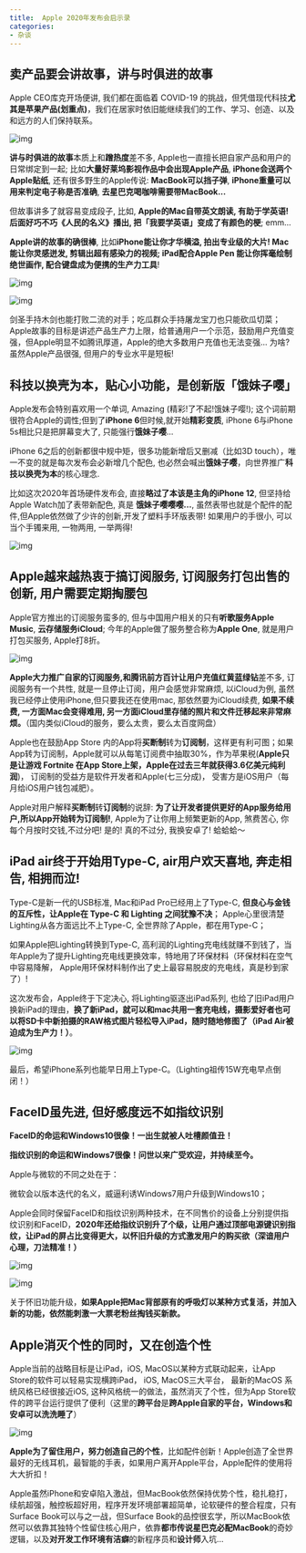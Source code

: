 ```yaml
---
title:  Apple 2020年发布会启示录
categories:
- 杂谈
---
```


## 卖产品要会讲故事，讲与时俱进的故事

Apple CEO库克开场便讲, 我们都在面临着 COVID-19 的挑战，但凭借现代科技**尤其是苹果产品(划重点)**，我们在居家时依旧能继续我们的工作、学习、创造、以及和远方的人们保持联系。

![img](https://cdn.fangyuanxiaozhan.com/assets/1694242194135NnQSwET0.jpeg)



**讲与时俱进的故事**本质上和**蹭热度**差不多, Apple也一直擅长把自家产品和用户的日常绑定到一起; 比如**大量好莱坞影视作品中会出现Apple产品**, **iPhone会送两个Apple贴纸**, 还有很多野生的Apple传说: **MacBook可以挡子弹**, **iPhone重量可以用来判定电子称是否准确**, **去星巴克喝咖啡需要带MacBook...**


但故事讲多了就容易变成段子, 比如, **Apple的Mac自带英文朗读, 有助于学英语! 后面好巧不巧《人民的名义》播出, 把「我要学英语」变成了有颜色的梗**; emm...

**Apple讲的故事的确很棒**, 比如**iPhone能让你才华横溢, 拍出专业级的大片! Mac能让你灵感迸发, 剪辑出超有感染力的视频; iPad配合Apple Pen 能让你挥毫绘制绝世画作, 配合键盘成为便携的生产力工具**! 

![img](https://cdn.fangyuanxiaozhan.com/assets/1694242196622QABFbCkB.jpeg)

![img](https://cdn.fangyuanxiaozhan.com/assets/1694242197497YeMabTea.jpeg)

剑圣手持木剑也能打败二流的对手；吃瓜群众手持屠龙宝刀也只能砍瓜切菜； Apple故事的目标是讲述产品生产力上限，给普通用户一个示范，鼓励用户充值变强，但Apple明显不如腾讯厚道，Apple的绝大多数用户充值也无法变强... 为啥? 虽然Apple产品很强, 但用户的专业水平是短板!


## 科技以换壳为本，贴心小功能，是创新版「饿妹子嘤」


Apple发布会特别喜欢用一个单词, Amazing (精彩!了不起!饿妹子嘤!); 这个词前期很符合Apple的调性;但到了**iPhone 6**但时候,就开始**精彩变质**, iPhone 6与iPhone 5s相比只是把屏幕变大了, 只能强行**饿妹子嘤**...


iPhone 6之后的创新都很中规中矩，很多功能新增后又删减（比如3D touch），唯一不变的就是每次发布会必新增几个配色, 也必然会喊出**饿妹子嘤**，向世界推广**科技以换壳为本**的核心理念.

比如这次2020年首场硬件发布会, 直接**略过了本该是主角的iPhone 12**, 但坚持给Apple Watch加了表带新配色, 真是 **饿妹子嘤嘤嘤...**, 虽然表带也就是个配件的配件,但Apple依然做了少许的创新,开发了塑料手环版表带! 如果用户的手很小, 可以当个手镯来用, 一物两用, 一举两得! 

![img](https://cdn.fangyuanxiaozhan.com/assets/1694242198120rBMJt0eF.jpeg)



## Apple越来越热衷于搞订阅服务, 订阅服务打包出售的创新, 用户需要定期掏腰包

Apple官方推出的订阅服务蛮多的, 但与中国用户相关的只有**听歌服务Apple Music**, **云存储服务iCloud**; 今年的Apple做了服务整合称为**Apple One**, 就是用户打包买服务, Apple打8折。

![img](https://www.v2fy.com/wp-content/uploads/2020/05/keycat1000.jpg)


**Apple大力推广自家的订阅服务,和腾讯前方百计让用户充值红黄蓝绿钻**差不多, 订阅服务有一个共性, 就是一旦停止订阅，用户会感觉非常麻烦, 以iCloud为例, 虽然我已经停止使用iPhone,但只要我还在使用mac, 那依然要为iCloud续费, **如果不续费, 一方面Mac会变得难用, 另一方面iCloud里存储的照片和文件迁移起来非常麻烦。**（国内类似iCloud的服务，要么太贵，要么太百度网盘）

Apple也在鼓励App Store 内的App将**买断制**转为**订阅制**，这样更有利可图；如果App转为订阅制，Apple就可以从每笔订阅费中抽取30%，作为苹果税(**Apple只是让游戏 Fortnite 在App Store上架，Apple在过去三年就获得3.6亿美元纯利润**)， 订阅制的受益方是软件开发者和Apple(七三分成)， 受害方是iOS用户（每月给iOS用户钱包减肥）。

Apple对用户解释**买断制**转**订阅制**的说辞: **为了让开发者提供更好的App服务给用户,所以App开始转为订阅制!**, Apple为了让你用上频繁更新的App, 煞费苦心, 你每个月按时交钱,不过分吧! 是的! 真的不过分, 我换安卓了! 蛤蛤蛤～


## iPad air终于开始用Type-C,  air用户欢天喜地, 奔走相告, 相拥而泣!


Type-C是新一代的USB标准, Mac和iPad Pro已经用上了Type-C, **但良心与金钱的互斥性，让Apple在 Type-C 和 Lighting 之间犹豫不决**； Apple心里很清楚Lighting从各方面远比不上Type-C, 全世界除了Apple，都在用Type-C；

如果Apple把Lighting转换到Type-C, 高利润的Lighting充电线就赚不到钱了，当年Apple为了提升Lighting充电线更换效率，特地用了环保材料（环保材料在空气中容易降解， Apple用环保材料制作出了史上最容易脱皮的充电线，真是秒到家了）!


这次发布会，Apple终于下定决心, 将Lighting驱逐出iPad系列, 也给了旧iPad用户换新iPad的理由，**换了新iPad，就可以和mac共用一套充电线，摄影爱好者也可以将SD卡中新拍摄的RAW格式图片轻松导入iPad，随时随地修图了（iPad Air被迫成为生产力！）**。

![img](https://cdn.fangyuanxiaozhan.com/assets/1694242215100ZPdZ5x4C.jpeg)

最后，希望iPhone系列也能早日用上Type-C。（Lighting祖传15W充电早点倒闭！）


## FaceID虽先进, 但好感度远不如指纹识别

**FaceID的命运和Windows10很像！一出生就被人吐槽颜值丑！**

**指纹识别的命运和Windows7很像！问世以来广受欢迎，并持续至今。**

Apple与微软的不同之处在于：

微软会以版本迭代的名义，威逼利诱Windows7用户升级到Windows10；

Apple会同时保留FaceID和指纹识别两种技术，在不同售价的设备上分别提供指纹识别和FaceID，**2020年还给指纹识别升了个级，让用户通过顶部电源键识别指纹，让iPad的屏占比变得更大，以怀旧升级的方式激发用户的购买欲（深谙用户心理，刀法精准！）**



![img](https://cdn.fangyuanxiaozhan.com/assets/1694242215961NEbAffDY.jpeg)



![img](https://cdn.fangyuanxiaozhan.com/assets/16942422176875jc46jwE.jpeg)

关于怀旧功能升级，**如果Apple把Mac背部原有的呼吸灯以某种方式复活，并加入新的功能，依然能刺激一大票老粉丝掏钱买新款。**


## Apple消灭个性的同时，又在创造个性

Apple当前的战略目标是让iPad，iOS, MacOS以某种方式联动起来，让App Store的软件可以轻易实现横跨iPad， iOS, MacOS三大平台， 最新的MacOS 系统风格已经很接近iOS, 这种风格统一的做法，虽然消灭了个性，但为App Store软件的跨平台运行提供了便利（这里的**跨平台**是**跨Apple自家的平台，Windows和安卓可以洗洗睡了**）

![img](https://cdn.fangyuanxiaozhan.com/assets/1694242218869kFT88dNs.jpeg)



**Apple为了留住用户，努力创造自己的个性**，比如配件创新！Apple创造了全世界最好的无线耳机，最智能的手表，如果用户离开Apple平台，Apple配件的使用将大大折扣！


Apple虽然iPhone和安卓陷入激战，但MacBook依然保持优势个性，稳扎稳打，续航超强，触控板超好用，程序开发环境部署超简单，论软硬件的整合程度，只有Surface Book可以与之一战，但Surface Book的品控很玄学，所以MacBook依然可以依靠其独特个性留住核心用户，依靠**都市传说星巴克必配MacBook**的奇妙逻辑，以及**对开发工作环境有洁癖**的新程序员和**设计师**入坑...